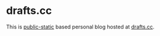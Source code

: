 # drafts.cc

This is [public-static](http://github.com/dreikanter/public-static) based personal blog hosted at [drafts.cc](http://drafts.cc).
